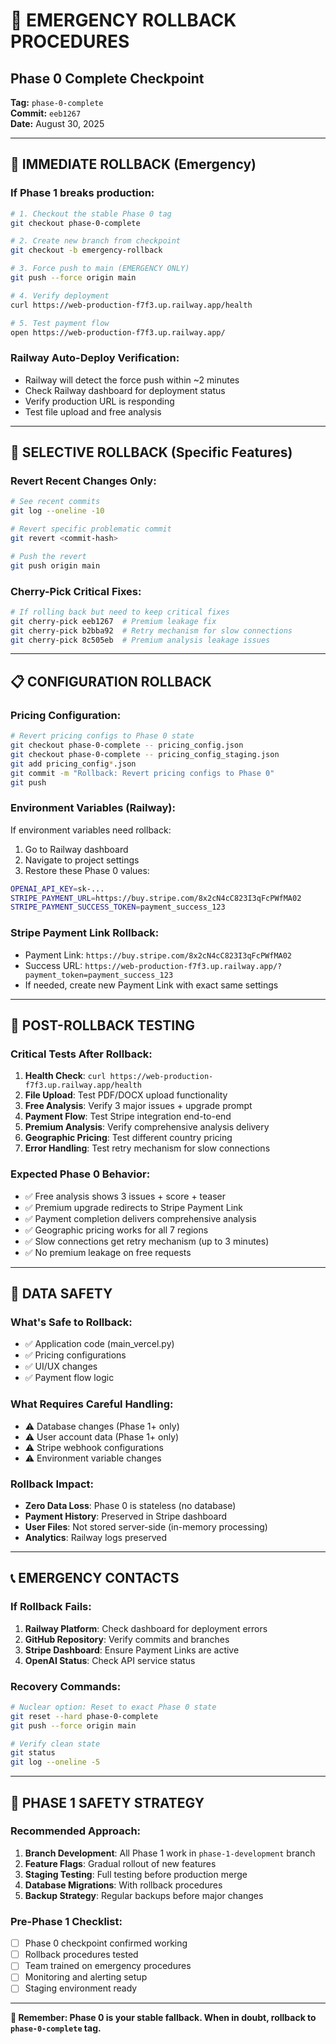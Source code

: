 # 🚨 EMERGENCY ROLLBACK PROCEDURES

## Phase 0 Complete Checkpoint
**Tag:** `phase-0-complete`  
**Commit:** `eeb1267`  
**Date:** August 30, 2025

---

## 🚨 IMMEDIATE ROLLBACK (Emergency)

### If Phase 1 breaks production:
```bash
# 1. Checkout the stable Phase 0 tag
git checkout phase-0-complete

# 2. Create new branch from checkpoint  
git checkout -b emergency-rollback

# 3. Force push to main (EMERGENCY ONLY)
git push --force origin main

# 4. Verify deployment
curl https://web-production-f7f3.up.railway.app/health

# 5. Test payment flow
open https://web-production-f7f3.up.railway.app/
```

### Railway Auto-Deploy Verification:
- Railway will detect the force push within ~2 minutes
- Check Railway dashboard for deployment status
- Verify production URL is responding
- Test file upload and free analysis

---

## 🔄 SELECTIVE ROLLBACK (Specific Features)

### Revert Recent Changes Only:
```bash
# See recent commits
git log --oneline -10

# Revert specific problematic commit
git revert <commit-hash>

# Push the revert
git push origin main
```

### Cherry-Pick Critical Fixes:
```bash
# If rolling back but need to keep critical fixes
git cherry-pick eeb1267  # Premium leakage fix
git cherry-pick b2bba92  # Retry mechanism for slow connections
git cherry-pick 8c505eb  # Premium analysis leakage issues
```

---

## 📋 CONFIGURATION ROLLBACK

### Pricing Configuration:
```bash
# Revert pricing configs to Phase 0 state
git checkout phase-0-complete -- pricing_config.json
git checkout phase-0-complete -- pricing_config_staging.json
git add pricing_config*.json
git commit -m "Rollback: Revert pricing configs to Phase 0"
git push
```

### Environment Variables (Railway):
If environment variables need rollback:
1. Go to Railway dashboard
2. Navigate to project settings
3. Restore these Phase 0 values:
```bash
OPENAI_API_KEY=sk-...
STRIPE_PAYMENT_URL=https://buy.stripe.com/8x2cN4cC823I3qFcPWfMA02
STRIPE_PAYMENT_SUCCESS_TOKEN=payment_success_123
```

### Stripe Payment Link Rollback:
- Payment Link: `https://buy.stripe.com/8x2cN4cC823I3qFcPWfMA02`
- Success URL: `https://web-production-f7f3.up.railway.app/?payment_token=payment_success_123`
- If needed, create new Payment Link with exact same settings

---

## 🧪 POST-ROLLBACK TESTING

### Critical Tests After Rollback:
1. **Health Check**: `curl https://web-production-f7f3.up.railway.app/health`
2. **File Upload**: Test PDF/DOCX upload functionality
3. **Free Analysis**: Verify 3 major issues + upgrade prompt
4. **Payment Flow**: Test Stripe integration end-to-end
5. **Premium Analysis**: Verify comprehensive analysis delivery
6. **Geographic Pricing**: Test different country pricing
7. **Error Handling**: Test retry mechanism for slow connections

### Expected Phase 0 Behavior:
- ✅ Free analysis shows 3 issues + score + teaser
- ✅ Premium upgrade redirects to Stripe Payment Link
- ✅ Payment completion delivers comprehensive analysis
- ✅ Geographic pricing works for all 7 regions
- ✅ Slow connections get retry mechanism (up to 3 minutes)
- ✅ No premium leakage on free requests

---

## 🔐 DATA SAFETY

### What's Safe to Rollback:
- ✅ Application code (main_vercel.py)
- ✅ Pricing configurations
- ✅ UI/UX changes  
- ✅ Payment flow logic

### What Requires Careful Handling:
- ⚠️ Database changes (Phase 1+ only)
- ⚠️ User account data (Phase 1+ only) 
- ⚠️ Stripe webhook configurations
- ⚠️ Environment variable changes

### Rollback Impact:
- **Zero Data Loss**: Phase 0 is stateless (no database)
- **Payment History**: Preserved in Stripe dashboard
- **User Files**: Not stored server-side (in-memory processing)
- **Analytics**: Railway logs preserved

---

## 📞 EMERGENCY CONTACTS

### If Rollback Fails:
1. **Railway Platform**: Check dashboard for deployment errors
2. **GitHub Repository**: Verify commits and branches
3. **Stripe Dashboard**: Ensure Payment Links are active
4. **OpenAI Status**: Check API service status

### Recovery Commands:
```bash
# Nuclear option: Reset to exact Phase 0 state
git reset --hard phase-0-complete
git push --force origin main

# Verify clean state
git status
git log --oneline -5
```

---

## 🎯 PHASE 1 SAFETY STRATEGY

### Recommended Approach:
1. **Branch Development**: All Phase 1 work in `phase-1-development` branch
2. **Feature Flags**: Gradual rollout of new features
3. **Staging Testing**: Full testing before production merge
4. **Database Migrations**: With rollback procedures
5. **Backup Strategy**: Regular backups before major changes

### Pre-Phase 1 Checklist:
- [ ] Phase 0 checkpoint confirmed working
- [ ] Rollback procedures tested
- [ ] Team trained on emergency procedures
- [ ] Monitoring and alerting setup
- [ ] Staging environment ready

---

**🚨 Remember: Phase 0 is your stable fallback. When in doubt, rollback to `phase-0-complete` tag.**